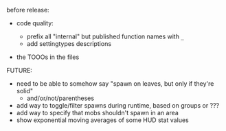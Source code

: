 before release:
* code quality:
  * prefix all "internal" but published function names with `_`
  * add settingtypes descriptions

* the TOOOs in the files


FUTURE:
* need to be able to somehow say "spawn on leaves, but only if they're solid"
  * and/or/not/parentheses
* add way to toggle/filter spawns during runtime, based on groups or ???
* add way to specify that mobs shouldn't spawn in an area
* show exponential moving averages of some HUD stat values
